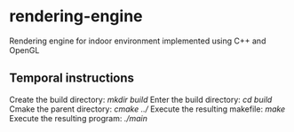 # rendering-engine
Rendering engine for indoor environment implemented using C++ and OpenGL

## Temporal instructions

Create the build directory:	*mkdir build*
Enter the build directory:	*cd build*
Cmake the parent directory:	*cmake ../*
Execute the resulting makefile:	*make*
Execute the resulting program:  *./main*
